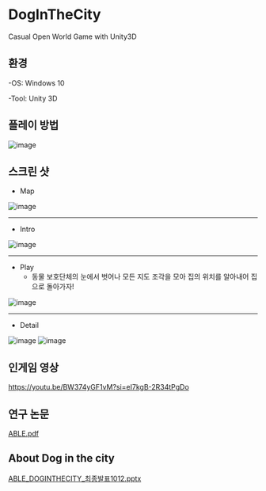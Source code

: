 # DogInTheCity
Casual Open World Game with Unity3D

## 환경
-OS: Windows 10

-Tool: Unity 3D

## 플레이 방법
![image](https://github.com/nnyno/dogincity/assets/86473590/0dc5e9a6-6fc0-41b6-830a-485b34c02a69)

## 스크린 샷

- Map

![image](https://github.com/nnyno/dogincity/assets/86473590/2d0c3ae6-3cd5-4745-be2c-95d10fc386b9)
****************
- Intro
  
![image](https://github.com/nnyno/dogincity/assets/86473590/90837875-06aa-4bdc-980a-590cd3246a27)
****************
- Play
  - 동물 보호단체의 눈에서 벗어나 모든 지도 조각을 모아 집의 위치를 알아내어 집으로 돌아가자!
  
![image](https://github.com/nnyno/dogincity/assets/86473590/7735a768-359c-43b4-92b9-7b7eac42add8)
****************
- Detail
  
![image](https://github.com/nnyno/dogincity/assets/86473590/6bd39599-052c-4df2-9cb2-3972990b886f)
![image](https://github.com/nnyno/dogincity/assets/86473590/03cb9789-5568-49bd-92bc-8822accfe9ae)

## 인게임 영상
https://youtu.be/BW374yGF1vM?si=eI7kgB-2R34tPgDo

## 연구 논문
[ABLE.pdf](https://github.com/nnyno/dogincity/files/14375109/ABLE.pdf)

## About Dog in the city
[ABLE_DOGINTHECITY_최종발표1012.pptx](https://github.com/nnyno/dogincity/files/14375108/ABLE_DOGINTHECITY_.1012.pptx)

